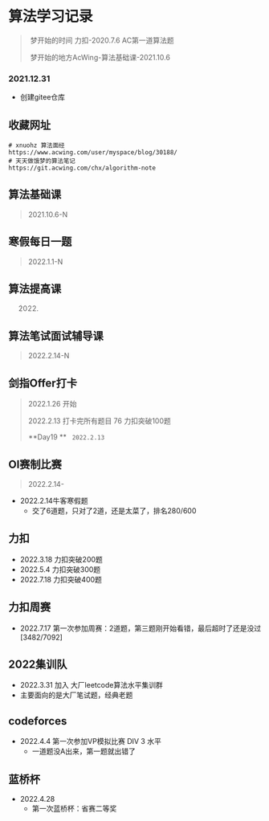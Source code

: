 # 算法学习记录

>​	梦开始的时间 力扣-2020.7.6 AC第一道算法题
>
>​	梦开始的地方AcWing-算法基础课-2021.10.6

### 2021.12.31

+ 创建gitee仓库



## 收藏网址

```shell
# xnuohz 算法面经
https://www.acwing.com/user/myspace/blog/30188/
# 天天做饿梦的算法笔记
https://git.acwing.com/chx/algorithm-note

```



## 算法基础课

> 2021.10.6-N



## 寒假每日一题

>2022.1.1-N



## 算法提高课

> 2022.



## 算法笔试面试辅导课

> 2022.2.14-N



## 剑指Offer打卡

>2022.1.26 开始
>
>2022.2.13 打卡完所有题目  76   力扣突破100题
>
>**Day19 **  ` 2022.2.13`



## OI赛制比赛

> 2022.2.14-

- 2022.2.14牛客寒假题
  - 交了6道题，只对了2道，还是太菜了，排名280/600

## 力扣

- 2022.3.18 力扣突破200题
- 2022.5.4 力扣突破300题
- 2022.7.18 力扣突破400题

## 力扣周赛

- 2022.7.17  第一次参加周赛：2道题，第三题刚开始看错，最后超时了还是没过[3482/7092]

## 2022集训队

- 2022.3.31 加入  大厂leetcode算法水平集训群
- 主要面向的是大厂笔试题，经典老题

## codeforces

- 2022.4.4 第一次参加VP模拟比赛 DIV 3 水平
  - 一道题没A出来，第一题就出错了

## 蓝桥杯

- 2022.4.28
  - 第一次蓝桥杯：省赛二等奖